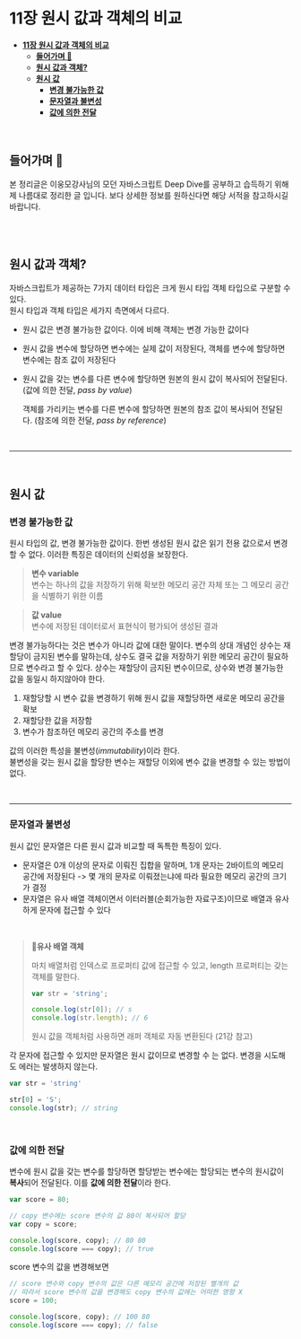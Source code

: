# **11장 원시 값과 객체의 비교**

- [**11장 원시 값과 객체의 비교**](#11장-원시-값과-객체의-비교)
  - [**들어가며 🎈**](#들어가며-)
  - [**원시 값과 객체?**](#원시-값과-객체)
  - [**원시 값**](#원시-값)
    - [**변경 불가능한 값**](#변경-불가능한-값)
    - [**문자열과 불변성**](#문자열과-불변성)
    - [**값에 의한 전달**](#값에-의한-전달)

<br>

## **들어가며 🎈**

본 정리글은 이웅모강사님의 모던 자바스크립트 Deep Dive를 공부하고 습득하기 위해 제 나름대로 정리한 글 입니다. 보다 상세한 정보를 원하신다면 해당 서적을 참고하시길 바랍니다.

<br>
<br>

## **원시 값과 객체?**

자바스크립트가 제공하는 7가지 데이터 타입은 크게 원시 타입 객체 타입으로 구분할 수 있다.<br>
원시 타입과 객체 타입은 세가지 측면에서 다르다.

- 원시 값은 변경 불가능한 값이다. 이에 비해 객체는 변경 가능한 값이다
- 원시 값을 변수에 할당하면 변수에는 실제 값이 저장된다, 객체를 변수에 할당하면 변수에는 참조 값이 저장된다
- 원시 값을 갖는 변수를 다른 변수에 할당하면 원본의 원시 값이 복사되어 전달된다. (값에 의한 전달, _pass by value_)<br>

  객체를 가리키는 변수를 다른 변수에 할당하면 원본의 참조 값이 복사되어 전달된다. (참조에 의한 전달, _pass by reference_)

<br>
<hr>
<br>

## **원시 값**

### **변경 불가능한 값**

원시 타입의 값, 변경 불가능한 값이다. 한번 생성된 원시 값은 읽기 전용 값으로서 변경할 수 없다. 이러한 특징은 데이터의 신뢰성을 보장한다.

> **변수 variable**<br>
> 변수는 하나의 값을 저장하기 위해 확보한 메모리 공간 자체 또는 그 메모리 공간을 식별하기 위한 이름

> **값 value**<br>
> 변수에 저장된 데이터로서 표현식이 평가되어 생성된 결과

변경 불가능하다는 것은 변수가 아니라 값에 대한 말이다.
변수의 상대 개념인 상수는 재할당이 금지된 변수를 말하는데, 상수도 결국 값을 저장하기 위한 메모리 공간이 필요하므로 변수라고 할 수 있다. 상수는 재할당이 금지된 변수이므로, 상수와 변경 불가능한 값을 동일시 하지않아야 한다.

1. 재할당할 시 변수 값을 변경하기 위해 원시 값을 재할당하면 새로운 메모리 공간을 확보
2. 재할당한 값을 저장함
3. 변수가 참조하던 메모리 공간의 주소를 변경

값의 이러한 특성을 불변성(_immutability_)이라 한다.  
불변성을 갖는 원시 값을 할당한 변수는 재할당 이외에 변수 값을 변경할 수 있는 방법이 없다.

<br>

---

### **문자열과 불변성**

원시 값인 문자열은 다른 원시 값과 비교할 때 독특한 특징이 있다.
- 문자열은 0개 이상의 문자로 이뤄진 집합을 말하며, 1개 문자는 2바이트의 메모리 공간에 저장된다
-> 몇 개의 문자로 이뤄졌는냐에 따라 필요한 메모리 공간의 크기가 결정
- 문자열은 유사 배열 객체이면서 이터러블(순회가능한 자료구조)이므로 배열과 유사하게 문자에 접근할 수 있다  

<br>

> **📄유사 배열 객체**
>
> 마치 배열처럼 인덱스로 프로퍼티 값에 접근할 수 있고, length 프로퍼티는 갖는 객체를 말한다.
>
> ```javascript
> var str = 'string';
>
> console.log(str[0]); // s
> console.log(str.length); // 6
> ```
>
> 원시 값을 객체처럼 사용하면 래퍼 객체로 자동 변환된다 (21강 참고)

각 문자에 접근할 수 있지만 문자열은 원시 값이므로 변경할 수 는 없다. 변경을 시도해도 에러는 발생하지 않는다.

```javascript
var str = 'string'

str[0] = 'S';
console.log(str); // string
```

<br>

### **값에 의한 전달**

변수에 원시 값을 갖는 변수를 할당하면 할당받는 변수에는 할당되는 변수의 원시값이 **복사**되어 전달된다. 이를 **값에 의한 전달**이라 한다.

```javascript
var score = 80;

// copy 변수에는 score 변수의 값 80이 복사되어 할당
var copy = score;

console.log(score, copy); // 80 80
console.log(score === copy); // true
```

score 변수의 값을 변경해보면

```javascript
// score 변수와 copy 변수의 값은 다른 메모리 공간에 저장된 별개의 값
// 따라서 score 변수의 값을 변경해도 copy 변수의 값에는 어떠한 영향 X
score = 100;

console.log(score, copy); // 100 80
console.log(score === copy); // false
```
